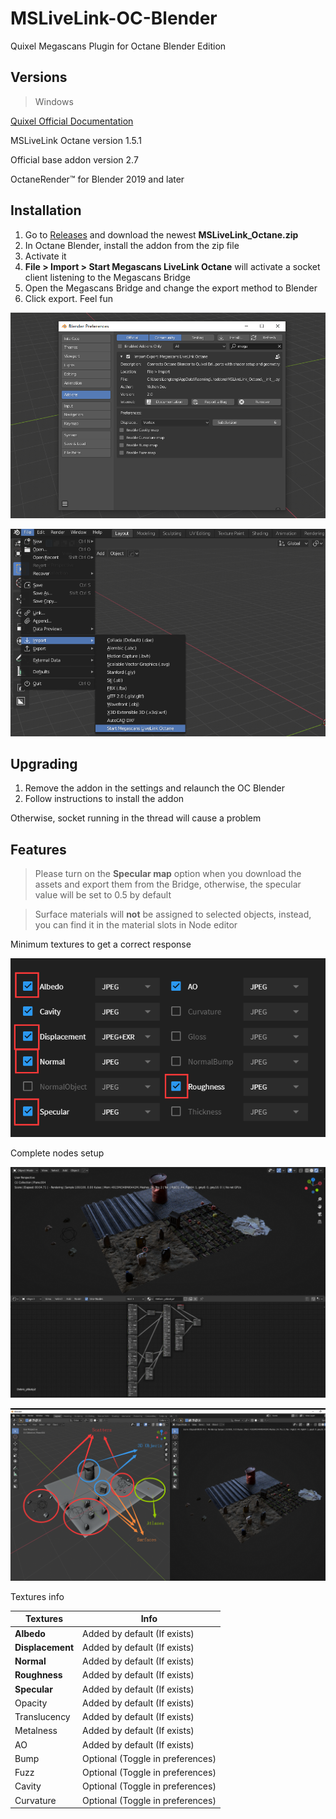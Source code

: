 # MSLiveLink-OC-Blender
Quixel Megascans Plugin for Octane Blender Edition

## Versions

> Windows

[Quixel Official Documentation](https://help.quixel.com/hc/en-us/articles/360002425298-Installing-the-Megascans-Plugin-for-Blender-2-8)

MSLiveLink Octane version 1.5.1

Official base addon version 2.7

OctaneRender™ for Blender 2019 and later

## Installation

1. Go to [Releases](https://github.com/Yichen-Dou/MSLiveLink-OC-Blender/releases) and download the newest **MSLiveLink_Octane.zip**
4. In Octane Blender, install the addon from the zip file
4. Activate it
5. **File > Import > Start Megascans LiveLink Octane** will activate a socket client listening to the Megascans Bridge
6. Open the Megascans Bridge and change the export method to Blender
7. Click export. Feel fun

![image-20200308172530172](assets/image-20200308172530172.png)

![image-20200308172634672](assets/image-20200308172634672.png)

## Upgrading

1. Remove the addon in the settings and relaunch the OC Blender 
3. Follow instructions to install the addon

Otherwise, socket running in the thread will cause a problem

## Features
> Please turn on the **Specular map** option when you download the assets and export them from the Bridge, otherwise, the specular value will be set to 0.5 by default

> Surface materials will **not** be assigned to selected objects, instead, you can find it in the material slots in Node editor

Minimum textures to get a correct response

![image-20200308173100845](assets/image-20200308173100845.png)

Complete nodes setup

![image-20200308174856061](assets/image-20200308174856061.png)

![image-20200308175602574](assets/image-20200308175602574.png)

Textures info


| Textures         | Info                             |
| ---------------- | -------------------------------- |
| **Albedo**       | Added by default (If exists)     |
| **Displacement** | Added by default (If exists)     |
| **Normal**       | Added by default (If exists)     |
| **Roughness**    | Added by default (If exists)     |
| **Specular**     | Added by default (If exists)     |
| Opacity          | Added by default (If exists)     |
| Translucency     | Added by default (If exists)     |
| Metalness        | Added by default (If exists)     |
| AO               | Added by default (If exists)     |
| Bump             | Optional (Toggle in preferences) |
| Fuzz             | Optional (Toggle in preferences) |
| Cavity           | Optional (Toggle in preferences) |
| Curvature        | Optional (Toggle in preferences) |


